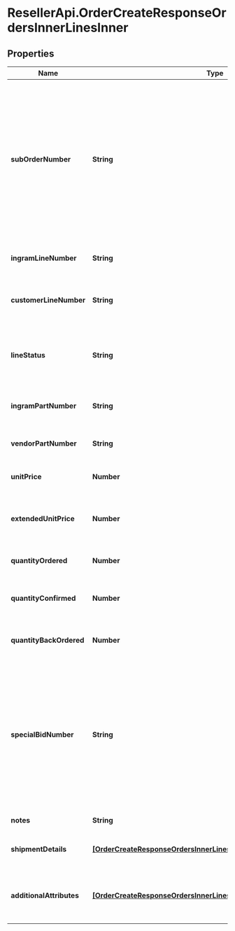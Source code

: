 # ResellerApi.OrderCreateResponseOrdersInnerLinesInner

## Properties

Name | Type | Description | Notes
------------ | ------------- | ------------- | -------------
**subOrderNumber** | **String** | The sub order number. The two-digit prefix is the warehouse code of the warehouse nearest the reseller. The middle number is the order number. The two-digit suffix is the sub order number. | [optional] 
**ingramLineNumber** | **String** | The Ingram Micro line number for the product. | [optional] 
**customerLineNumber** | **String** | The reseller&#39;s line number for reference in their system. | [optional] 
**lineStatus** | **String** | The status for the line item in the order. One of: Backordered, Open | [optional] 
**ingramPartNumber** | **String** | The Ingram Micro part number for the line item. | [optional] 
**vendorPartNumber** | **String** | The vendor part number for the line item. | [optional] 
**unitPrice** | **Number** | The unit price for the line item. | [optional] 
**extendedUnitPrice** | **Number** | The extended list price (unit price X quantity) for the line item. | [optional] 
**quantityOrdered** | **Number** | The quantity of the line item ordered. | [optional] 
**quantityConfirmed** | **Number** | The quantity of the line item that has been confirmed. | [optional] 
**quantityBackOrdered** | **Number** | The quantity of the line item that is backordered. | [optional] 
**specialBidNumber** | **String** | The bid number for the line item provided to the reseller by the vendor for special pricing and discounts. Line-level bid numbers take precedence over header-level bid numbers. | [optional] 
**notes** | **String** | Line-level notes. | [optional] 
**shipmentDetails** | [**[OrderCreateResponseOrdersInnerLinesInnerShipmentDetailsInner]**](OrderCreateResponseOrdersInnerLinesInnerShipmentDetailsInner.md) | The shipment details for the line item. | [optional] 
**additionalAttributes** | [**[OrderCreateResponseOrdersInnerLinesInnerAdditionalAttributesInner]**](OrderCreateResponseOrdersInnerLinesInnerAdditionalAttributesInner.md) | SAP requested and country-specific line level details. | [optional] 


